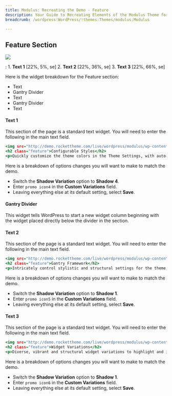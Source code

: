 ```yaml
---
title: Modulus: Recreating the Demo - Feature
description: Your Guide to Recreating Elements of the Modulus Theme for WordPress
breadcrumb: /wordpress:WordPress/!themes:Themes/modulus:Modulus

---
```


Feature Section
-----

![][demo]

:   1. **Text 1** [22%, 5%, se]
    2. **Text 2** [22%, 36%, se]
    3. **Text 3** [22%, 66%, se]

Here is the widget breakdown for the Feature section:

* Text
* Gantry Divider
* Text
* Gantry Divider
* Text

#### Text 1

This section of the page is a standard text widget. You will need to enter the following in the main text field.

~~~ .html
<img src="http://demo.rockettheme.com/live/wordpress/modulus/wp-content/themes/rt_modulus_wp/images/blank.png" alt="image" class="rt-img-link" />
<h2 class="feature">Configurable Styles</h2>
<p>Quickly customize the theme colors in the Theme Settings, with auto-contrasting text colors.</p>
~~~

Here is a breakdown of options changes you will want to make to match the demo.

* Switch the **Shadow Variation** option to **Shadow 4**.
* Enter `promo icon4` in the **Custom Variations** field.
* Leaving everything else at its default setting, select **Save**.

#### Gantry Divider

This widget tells WordPress to start a new widget column beginning with the widget placed directly below the divider in the section.

#### Text 2

This section of the page is a standard text widget. You will need to enter the following in the main text field.

~~~ .html
<img src="http://demo.rockettheme.com/live/wordpress/modulus/wp-content/themes/rt_modulus_wp/images/blank.png" alt="image" class="rt-img-link" />
<h2 class="feature">Gantry Framework</h2>
<p>Intricately control stylistic and structural settings for the theme, all from a single, extensive, user interface.</p>
~~~

Here is a breakdown of options changes you will want to make to match the demo.

* Switch the **Shadow Variation** option to **Shadow 1**.
* Enter `promo icon5` in the **Custom Variations** field.
* Leaving everything else at its default setting, select **Save**.

#### Text 3

This section of the page is a standard text widget. You will need to enter the following in the main text field.

~~~ .html
<img src="http://demo.rockettheme.com/live/wordpress/modulus/wp-content/themes/rt_modulus_wp/images/blank.png" alt="image" class="rt-img-link" />
<h2 class="feature">Widget Variations</h2>
<p>Diverse, vibrant and structural widget variations to highlight and individually style your modular content.</p>
~~~

Here is a breakdown of options changes you will want to make to match the demo.

* Switch the **Shadow Variation** option to **Shadow 1**.
* Enter `promo icon6` in the **Custom Variations** field.
* Leaving everything else at its default setting, select **Save**.

[demo]: assets/demo_2.jpeg
